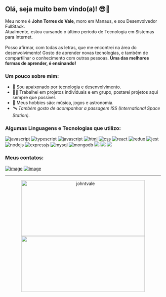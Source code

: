 ## Olá, seja muito bem vindo(a)! 😎👋 ##

Meu nome é **John Torres do Vale**, moro em Manaus, e sou Desenvolvedor FullStack.
<br>Atualmente, estou cursando o último período de Tecnologia em Sistemas para Internet.
<br><br>Posso afirmar, com todas as letras, que me encontrei na área do desenvolvimento! Gosto de aprender novas tecnologias, e também de compartilhar o conhecimento com outras pessoas.
**Uma das melhores formas de aprender, é ensinando!**

### Um pouco sobre mim: ###
- 💚 Sou apaixonado por tecnologia e desenvolvimento.
- 👨‍💻 Trabalhei em projetos individuais e em grupo, postarei projetos aqui sempre que possível.
- 🎸 Meus hobbies são: música, jogos e astronomia.
- *🛰️ Também gosto de acompanhar a passagem ISS (International Space Station).*

### Algumas Linguagens e Tecnologias que utilizo: ###
<div display="inline">
  <img src="https://img.shields.io/badge/JavaScript-323330?style=for-the-badge&logo=javascript&logoColor=F7DF1E" alt="javascript"/>
  <img src="https://img.shields.io/badge/TypeScript-007ACC?style=for-the-badge&logo=typescript&logoColor=white" alt="typescript"/>
  <img src="https://img.shields.io/badge/python-3670A0?style=for-the-badge&logo=python&logoColor=ffdd54" alt="javascript"/>
  <img src="https://img.shields.io/badge/HTML5-E34F26?style=for-the-badge&logo=html5&logoColor=white" alt="html"/>
  <img src="https://img.shields.io/badge/CSS3-1572B6?style=for-the-badge&logo=css3&logoColor=white" alt="css"/>
  <img src="https://img.shields.io/badge/React-20232A?style=for-the-badge&logo=react&logoColor=61DAFB" alt="react"/>
  <img src="https://img.shields.io/badge/Redux-593D88?style=for-the-badge&logo=redux&logoColor=white" alt="redux" />
  <img src="https://img.shields.io/badge/Jest-C21325?style=for-the-badge&logo=jest&logoColor=white" alt="jest"/>
  <img src="https://img.shields.io/badge/Node.js-43853D?style=for-the-badge&logo=node.js&logoColor=white" alt="nodejs" />
  <img src="https://img.shields.io/badge/Express.js-404D59?style=for-the-badge" alt="expressjs"/>
  <img src="https://img.shields.io/badge/MySQL-00000F?style=for-the-badge&logo=mysql&logoColor=white" alt="mysql"/>
  <img src="https://img.shields.io/badge/MongoDB-4EA94B?style=for-the-badge&logo=mongodb&logoColor=white" alt="mongodb"/>
  <img src="https://img.shields.io/badge/git-%23F05033.svg?style=for-the-badge&logo=git&logoColor=white"/>
  <img src="https://img.shields.io/badge/NPM-%23000000.svg?style=for-the-badge&logo=npm&logoColor=white"/>
  <img src="https://img.shields.io/badge/docker-%230db7ed.svg?style=for-the-badge&logo=docker&logoColor=white"/>
</div>

### Meus contatos: ###
<a href="https://www.linkedin.com/in/jtvale/">![image](https://img.shields.io/badge/LinkedIn-0077B5?style=for-the-badge&logo=linkedin&logoColor=white)</a>
<a href="mailto:johntvale@gmail.com">![image](https://img.shields.io/badge/Gmail-D14836?style=for-the-badge&logo=gmail&logoColor=white)</a>

---

<div align="center">
<img height="180em" width="400em" src="https://github-readme-stats.vercel.app/api?username=johntvale&count_private=true&show_icons=true&theme=algolia&icon_color=268bd2&title_color=268bd2" alt="johntvale" />
<img height="180em" width="400em" src="https://github-readme-stats.vercel.app/api/top-langs/?username=johntvale&layout=compact&langs_count=7&theme=algolia" />
